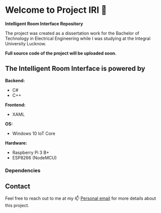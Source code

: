 # Welcome to Project IRI :tada: 
**Intelligent Room Interface Repository**

The project was created as a dissertation work for the Bachelor of Technology in Electrical Engineering while I was studying at the Integral University Lucknow.



**Full source code of the project will be uploaded soon.**

## The Intelligent Room Interface is powered by
**Backend:**
- C#
- C++

**Frontend:**
- XAML

**OS:**
- Windows 10 IoT Core

**Hardware:**
- Raspberry Pi 3 B+
- ESP8266 (NodeMCU)

### Dependencies


## Contact

Feel free to reach out to me at my 📫 [Personal email](mailto:safwanzk@outlook.com?subject=From%20Github%3A%20Project%20IRI&body=Hi%20Safwan!%0D%0A%0D%0AI%20would%20like%20some%20information%20regarding%20your%20awesome%20Project%20IRI)  for more details about this project. 
